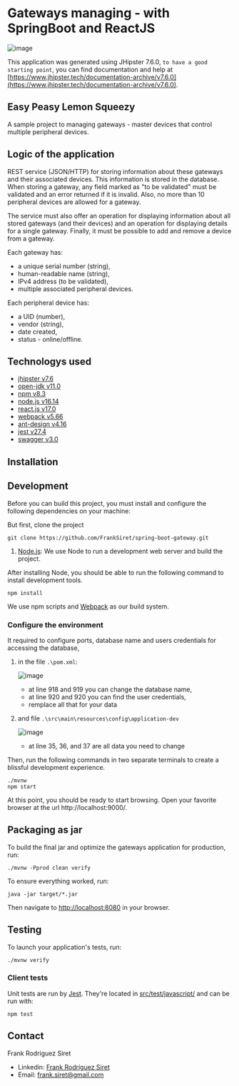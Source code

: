 # Gateways managing - with SpringBoot and ReactJS

![image](https://user-images.githubusercontent.com/53590759/155584278-433c1724-42f8-4962-8017-ea6066f23f15.png)

This application was generated using JHipster 7.6.0, `to have a good starting point`, you can find documentation and help at [https://www.jhipster.tech/documentation-archive/v7.6.0](https://www.jhipster.tech/documentation-archive/v7.6.0).

## Easy Peasy Lemon Squeezy

A sample project to managing gateways - master devices that control multiple peripheral devices.

## Logic of the application

REST service (JSON/HTTP) for storing information about these gateways and their associated devices. This information is stored in the database.
When storing a gateway, any field marked as "to be validated" must be validated and an error returned if it is invalid. Also, no more than 10 peripheral devices are allowed for a gateway.

The service must also offer an operation for displaying information about all stored gateways (and their devices) and an operation for displaying details for a single gateway. Finally, it must be possible to add and remove a device from a gateway.

Each gateway has:

- a unique serial number (string),
- human-readable name (string),
- IPv4 address (to be validated),
- multiple associated peripheral devices.

Each peripheral device has:

- a UID (number),
- vendor (string),
- date created,
- status - online/offline.

## Technologys used

- [jhipster v7.6](https://www.jhipster.tech)
- [open-jdk v11.0](https://adoptopenjdk.net/)
- [npm v8.3](https://www.npmjs.com/)
- [node.js v16.14](https://nodejs.org/)
- [react.js v17.0](https://git-scm.com/)
- [webpack v5.66](https://webpack.github.io/)
- [ant-design v4.16](https://webpack.github.io/)
- [jest v27.4](https://facebook.github.io/jest/)
- [swagger v3.0](https://swagger.io)

## Installation

## Development

Before you can build this project, you must install and configure the following dependencies on your machine:

But first, clone the project

```
git clone https://github.com/FrankSiret/spring-boot-gateway.git
```

1. [Node.js](https://nodejs.org/en/download/): We use Node to run a development web server and build the project.

After installing Node, you should be able to run the following command to install development tools.

```
npm install
```

We use npm scripts and [Webpack](https://webpack.js.org/) as our build system.

### Configure the environment

It required to configure ports, database name and users credentials for accessing the database,

1. in the file `.\pom.xml`:

   ![image](https://user-images.githubusercontent.com/53590759/155591550-ae7fcf63-5158-46ff-9c02-e661ab1b6841.png)

   - at line 918 and 919 you can change the database name,
   - at line 920 and 920 you can find the user credentials,
   - remplace all that for your data

2. and file `.\src\main\resources\config\application-dev`

   ![image](https://user-images.githubusercontent.com/53590759/155591665-240896ae-8d0c-4cff-a016-9f3e85706115.png)

   - at line 35, 36, and 37 are all data you need to change

Then, run the following commands in two separate terminals to create a blissful development experience.

```
./mvnw
npm start
```

At this point, you should be ready to start browsing. Open your favorite browser at the url http://localhost:9000/.

## Packaging as jar

To build the final jar and optimize the gateways application for production, run:

```
./mvnw -Pprod clean verify
```

To ensure everything worked, run:

```
java -jar target/*.jar
```

Then navigate to [http://localhost:8080](http://localhost:8080) in your browser.

## Testing

To launch your application's tests, run:

```
./mvnw verify
```

### Client tests

Unit tests are run by [Jest](https://jestjs.io/). They're located in [src/test/javascript/](src/test/javascript/) and can be run with:

```
npm test
```

## Contact

Frank Rodríguez Siret

- Linkedin: [Frank Rodríguez Siret](https://www.linkedin.com/in/frank-siret)
- Email: frank.siret@gmail.com
